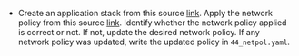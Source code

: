 - Create an application stack from this source [link](https://raw.githubusercontent.com/subodh-dharma/ckad/master/resources/network-policy/apps.yaml). Apply the network policy from this source [link](https://raw.githubusercontent.com/subodh-dharma/ckad/master/resources/network-policy/policy.yaml). Identify whether the network policy applied is correct or not. If not, update the desired network policy. If any network policy was updated, write the updated policy in `44_netpol.yaml`.